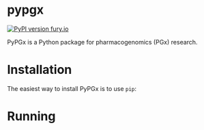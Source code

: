 # pypgx

[![PyPI version fury.io](https://badge.fury.io/py/pypgx.svg)](https://pypi.python.org/pypi/pypgx/)

PyPGx is a Python package for pharmacogenomics (PGx) research.

# Installation
The easiest way to install PyPGx is to use `pip`:

# Running
